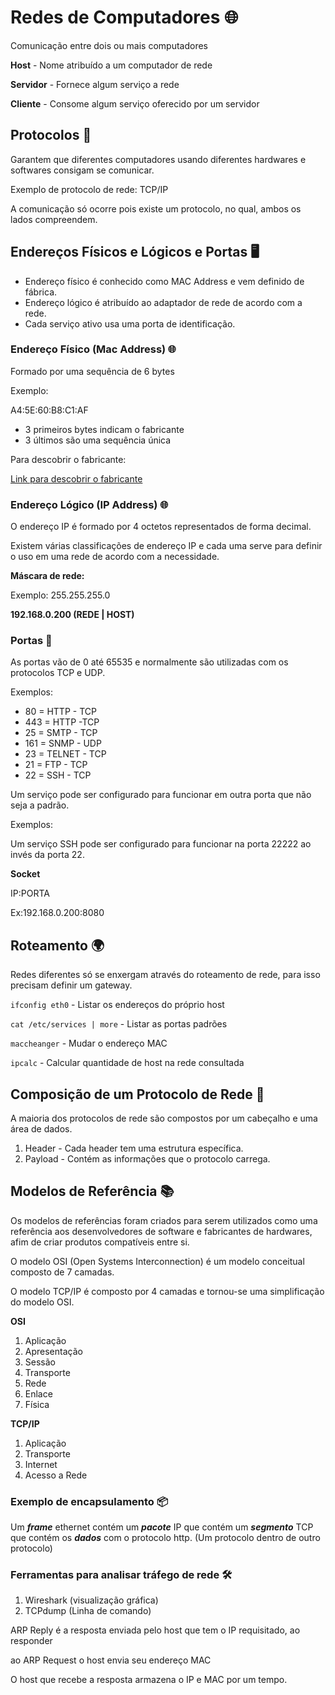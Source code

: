 # Redes de Computadores 🌐

Comunicação entre dois ou mais computadores

**Host** - Nome atribuído a um computador de rede

**Servidor** - Fornece algum serviço a rede

**Cliente** - Consome algum serviço oferecido por um servidor

## Protocolos 📡

Garantem que diferentes computadores usando diferentes hardwares e softwares consigam se comunicar.

Exemplo de protocolo de rede: TCP/IP 

A comunicação só ocorre pois existe um protocolo, no qual, ambos os lados compreendem.

## Endereços Físicos e Lógicos e Portas 🖥️

- Endereço físico é conhecido como MAC Address e vem definido de fábrica.
- Endereço lógico é atribuído ao adaptador de rede de acordo com a rede.
- Cada serviço ativo usa uma porta de identificação.

### Endereço Físico (Mac Address) 🌐

Formado por uma sequência de 6 bytes

Exemplo:

A4:5E:60:B8:C1:AF

- 3 primeiros bytes indicam o fabricante
- 3 últimos são uma sequência única

Para descobrir o fabricante:

[Link para descobrir o fabricante](https://macvendors.com)

### Endereço Lógico (IP Address) 🌐

O endereço IP é formado por 4 octetos representados de forma decimal.

Existem várias classificações de endereço IP e cada uma serve para definir o uso em uma rede de acordo com a necessidade.

**Máscara de rede:**

Exemplo: 255.255.255.0

**192.168.0.200 (REDE | HOST)**

### Portas 🚪

As portas vão de 0 até 65535 e normalmente são utilizadas com os protocolos TCP e UDP.

Exemplos:

- 80 = HTTP - TCP
- 443 = HTTP -TCP
- 25 = SMTP - TCP
- 161 = SNMP - UDP
- 23 = TELNET - TCP
- 21 = FTP - TCP
- 22 = SSH - TCP

Um serviço pode ser configurado para funcionar em outra porta que não seja a padrão.

Exemplos:

Um serviço SSH pode ser configurado para funcionar na porta 22222 ao invés da porta 22.

**Socket**

IP:PORTA

Ex:192.168.0.200:8080 

## Roteamento 🌍

Redes diferentes só se enxergam através do roteamento de rede, para isso precisam definir um gateway.

`ifconfig eth0` - Listar os endereços do próprio host

`cat /etc/services | more` - Listar as portas padrões

`maccheanger` - Mudar o endereço MAC

`ipcalc` - Calcular quantidade de host na rede consultada

## Composição de um Protocolo de Rede 🔄

A maioria dos protocolos de rede são compostos por um cabeçalho e uma área de dados.

1. Header - Cada header tem uma estrutura específica.
2. Payload - Contém as informações que o protocolo carrega.

## Modelos de Referência 📚

Os modelos de referências foram criados para serem utilizados como uma referência aos desenvolvedores de software e fabricantes de hardwares, afim de criar produtos compatíveis entre si.

O modelo OSI (Open Systems Interconnection) é um modelo conceitual composto de 7 camadas.

O modelo TCP/IP é composto por 4 camadas e tornou-se uma simplificação do modelo OSI.

**OSI**

1. Aplicação
2. Apresentação
3. Sessão
4. Transporte
5. Rede
6. Enlace
7. Física

**TCP/IP**

1. Aplicação
2. Transporte
3. Internet
4. Acesso a Rede

### Exemplo de encapsulamento 📦

Um ***frame*** ethernet contém um ***pacote*** IP que contém um ***segmento*** TCP que contém os ***dados*** com o protocolo http. (Um protocolo dentro de outro protocolo)

### Ferramentas para analisar tráfego de rede 🛠️

1. Wireshark (visualização gráfica)
2. TCPdump (Linha de comando)

ARP Reply é a resposta enviada pelo host que tem o IP requisitado, ao responder

ao ARP Request o host envia seu endereço MAC

O host que recebe a resposta armazena o IP e MAC por um tempo.
